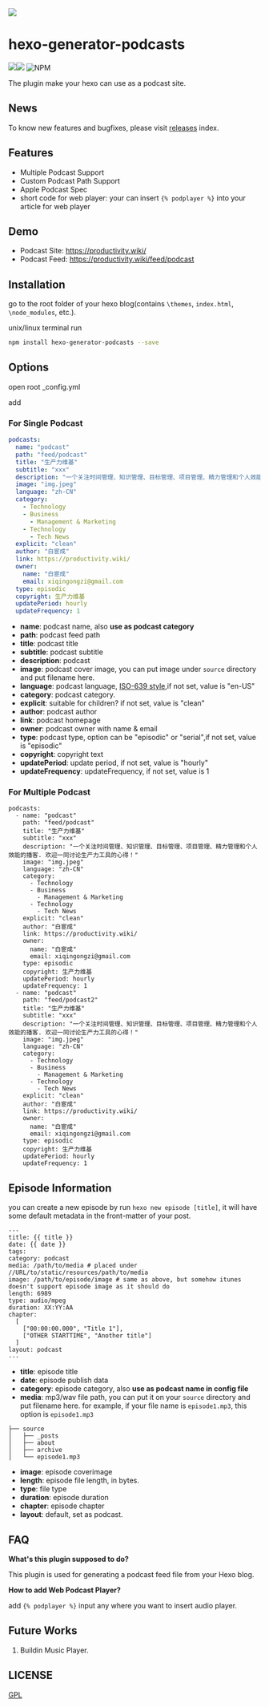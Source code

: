 <img align="center" src="https://postimg.aliavv.com/mbp/eultm.png" />

# hexo-generator-podcasts

![](https://img.shields.io/npm/v/hexo-generator-podcasts)![](https://img.shields.io/npm/dm/hexo-generator-podcasts) ![NPM](https://img.shields.io/npm/l/hexo-generator-podcasts)

The plugin make your hexo can use as a podcast site.

## News
To know new features and bugfixes, please visit [releases](https://github.com/bestony/hexo-generator-podcasts/releases) index.
## Features 

- Multiple Podcast Support
- Custom Podcast Path Support
- Apple Podcast Spec
- short code for web player: your can insert `{% podplayer %}` into your article for web player

## Demo 

- Podcast Site: https://productivity.wiki/
- Podcast Feed: https://productivity.wiki/feed/podcast

## Installation
go to the root folder of your hexo blog(contains `\themes`, `index.html`, `\node_modules`, etc.).

unix/linux terminal run

```bash
npm install hexo-generator-podcasts --save
```
## Options
open root _config.yml

add 
### For Single Podcast

```yaml
podcasts:
  name: "podcast"
  path: "feed/podcast"
  title: "生产力维基"
  subtitle: "xxx"
  description: "一个关注时间管理、知识管理、目标管理、项目管理、精力管理和个人效能的播客. 欢迎一同讨论生产力工具的心得！"
  image: "img.jpeg"
  language: "zh-CN"
  category:
    - Technology
    - Business
      - Management & Marketing
    - Technology
      - Tech News
  explicit: "clean" 
  author: "白宦成"
  link: https://productivity.wiki/
  owner:
    name: "白宦成"
    email: xiqingongzi@gmail.com
  type: episodic
  copyright: 生产力维基
  updatePeriod: hourly
  updateFrequency: 1
```

- **name**: podcast name, also **use as podcast category**
- **path**: podcast feed path
- **title**: podcast title
- **subtitle**: podcast subtitle
- **description**: podcast
- **image**: podcast cover image, you can put image under `source` directory and put filename here.
- **language**: podcast language, [ISO-639 style](http://www.loc.gov/standards/iso639-2/php/code_list.php),if not set, value is "en-US"
- **category**: podcast category.
- **explicit**: suitable for children? if not set, value is "clean"
- **author**: podcast author
- **link**: podcast homepage
- **owner**: podcast owner with name & email
- **type**: podcast type, option can be "episodic" or "serial",if not set, value is "episodic"
- **copyright**: copyright text
- **updatePeriod**: update period, if not set, value is "hourly"
- **updateFrequency**: updateFrequency, if not set, value is 1
### For Multiple Podcast

```
podcasts:
  - name: "podcast"
    path: "feed/podcast"
    title: "生产力维基"
    subtitle: "xxx"
    description: "一个关注时间管理、知识管理、目标管理、项目管理、精力管理和个人效能的播客. 欢迎一同讨论生产力工具的心得！"
    image: "img.jpeg"
    language: "zh-CN"
    category:
      - Technology
      - Business
        - Management & Marketing
      - Technology
        - Tech News
    explicit: "clean"
    author: "白宦成"
    link: https://productivity.wiki/
    owner:
      name: "白宦成"
      email: xiqingongzi@gmail.com
    type: episodic
    copyright: 生产力维基
    updatePeriod: hourly
    updateFrequency: 1
  - name: "podcast"
    path: "feed/podcast2"
    title: "生产力维基"
    subtitle: "xxx"
    description: "一个关注时间管理、知识管理、目标管理、项目管理、精力管理和个人效能的播客. 欢迎一同讨论生产力工具的心得！"
    image: "img.jpeg"
    language: "zh-CN"
    category:
      - Technology
      - Business
        - Management & Marketing
      - Technology
        - Tech News
    explicit: "clean"
    author: "白宦成"
    link: https://productivity.wiki/
    owner:
      name: "白宦成"
      email: xiqingongzi@gmail.com
    type: episodic
    copyright: 生产力维基
    updatePeriod: hourly
    updateFrequency: 1
```

## Episode Information

you can create a new episode by run `hexo new episode [title]`, it will have some default metadata in the front-matter of your post.

```
---
title: {{ title }}
date: {{ date }}
tags:
category: podcast
media: /path/to/media # placed under //URL/to/static/resources/path/to/media
image: /path/to/episode/image # same as above, but somehow itunes doesn't support episode image as it should do
length: 6989
type: audio/mpeg
duration: XX:YY:AA
chapter:
  [
    ["00:00:00.000", "Title 1"],
    ["OTHER STARTTIME", "Another title"]
  ]
layout: podcast
---
```
- **title**: episode title
- **date**: episode publish data
- **category**: episode category,  also **use as podcast name in config file**
- **media**: mp3/wav file path, you can put it on your `source`  directory and put filename here.
  for example, if your file name is `episode1.mp3`, this option is `episode1.mp3`
  
```  
├── source
│   ├── _posts
│   ├── about
│   ├── archive
│   └── episode1.mp3
```

- **image**: episode coverimage
- **length**: episode file length, in bytes.
- **type**: file type
- **duration**: episode duration
- **chapter**: episode chapter
- **layout**: default, set as podcast.

## FAQ
**What's this plugin supposed to do?**

This plugin is used for generating a podcast feed file from your Hexo blog.

**How to add Web Podcast Player?**

add `{% podplayer %}` input any where you want to insert audio player.

## Future Works

1. Buildin Music Player.

## LICENSE
[GPL](LICENSE)

